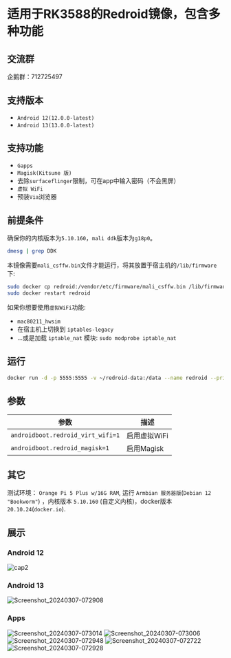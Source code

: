# 适用于RK3588的Redroid镜像，包含多种功能
## 交流群
企鹅群：712725497

## 支持版本
- `Android 12(12.0.0-latest)`
- `Android 13(13.0.0-latest)`

## 支持功能
- `Gapps`  
- `Magisk(Kitsune 版)` 
- 去除`surfaceflinger`限制，可在app中输入密码（不会黑屏）  
- `虚拟 WiFi`
- 预装`Via`浏览器

## 前提条件
确保你的内核版本为`5.10.160`，`mali ddk`版本为`g18p0`。
```bash
dmesg | grep DDK
```
本镜像需要`mali_csffw.bin`文件才能运行，将其放置于宿主机的`/lib/firmware`下:
```bash
sudo docker cp redroid:/vendor/etc/firmware/mali_csffw.bin /lib/firmware/
sudo docker restart redroid
```  

如果你想要使用`虚拟WiFi`功能:
- `mac80211_hwsim`
- 在宿主机上切换到 `iptables-legacy`
- ...或是加载 `iptable_nat` 模块: `sudo modprobe iptable_nat`

## 运行
```bash
docker run -d -p 5555:5555 -v ~/redroid-data:/data --name redroid --privileged cnflysky/redroid-rk3588:12.0.0-latest androidboot.redroid_height=1920 androidboot.redroid_width=1080
```

## 参数
| 参数 | 描述 | 
| --- | --- |
| `androidboot.redroid_virt_wifi=1` | 启用虚拟WiFi |
| `androidboot.redroid_magisk=1` | 启用Magisk |

## 其它
测试环境： `Orange Pi 5 Plus w/16G RAM`, 运行 `Armbian 服务器版`(`Debian 12 "Bookworm"`) ，内核版本 `5.10.160` (自定义内核)，docker版本`20.10.24`(`docker.io`).  

## 展示
### Android 12
![cap2](https://github.com/CNflysky/redroid-rk3588/assets/48781081/db89bdd0-6193-48c2-83c0-58237a0106bb)
### Android 13
![Screenshot_20240307-072908](https://github.com/CNflysky/redroid-rk3588/assets/48781081/8ebc2954-77c0-4652-916f-b9aeaa5c6878)
### Apps
![Screenshot_20240307-073014](https://github.com/CNflysky/redroid-rk3588/assets/48781081/cff7c070-7060-465c-975a-fba4da3d95c0)
![Screenshot_20240307-073006](https://github.com/CNflysky/redroid-rk3588/assets/48781081/2055090b-aea9-46bc-8564-e000e317b178)
![Screenshot_20240307-072948](https://github.com/CNflysky/redroid-rk3588/assets/48781081/52c49052-b395-4420-832a-c6009d691c97)
![Screenshot_20240307-072722](https://github.com/CNflysky/redroid-rk3588/assets/48781081/e6edcf4f-a761-47d3-8ce9-1f7d7ca194e8)
![Screenshot_20240307-072928](https://github.com/CNflysky/redroid-rk3588/assets/48781081/ff4fc29a-f3d3-4b8c-99b5-65ab96b28fcd)
